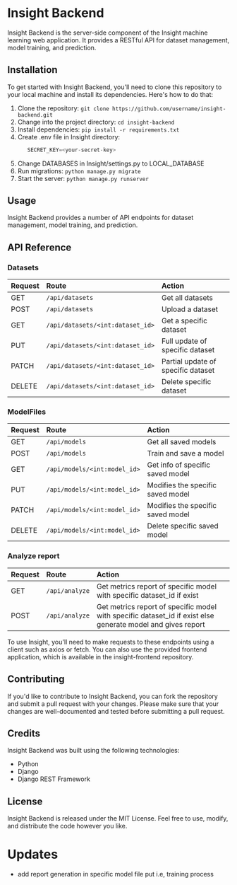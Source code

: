 # Insight Backend

Insight Backend is the server-side component of the Insight machine learning web application. It provides a RESTful API for dataset management, model training, and prediction.

## Installation
To get started with Insight Backend, you'll need to clone this repository to your local machine and install its dependencies. Here's how to do that:

1. Clone the repository: `git clone https://github.com/username/insight-backend.git`
1. Change into the project directory: `cd insight-backend`
1. Install dependencies: `pip install -r requirements.txt`
1. Create .env file in Insight directory: 
   ```Python
      SECRET_KEY=<your-secret-key>
    ```
1. Change DATABASES in Insight/settings.py to LOCAL_DATABASE
1. Run migrations: `python manage.py migrate`
1. Start the server: `python manage.py runserver`

## Usage
Insight Backend provides a number of API endpoints for dataset management, model training, and prediction. 

## API Reference

### Datasets

| Request   | Route                                     | Action                    			|
| :-------- | :-------                               	| :--------------------     			|			
| GET       | ```/api/datasets```                     	| Get all datasets          			|
| POST      | ```/api/datasets```                     	| Upload a dataset          			|
| GET       | ```/api/datasets/<int:dataset_id>```    	| Get a specific dataset				| 
| PUT       | ```/api/datasets/<int:dataset_id>```    	| Full update of specific dataset    	| 
| PATCH     | ```/api/datasets/<int:dataset_id>```    	| Partial update of specific dataset  	| 
| DELETE    | ```/api/datasets/<int:dataset_id>```    	| Delete specific dataset      			| 

### ModelFiles

| Request   | Route                               | Action                    			|
| :-------- | :-------                            | :--------------------     			|			
| GET       | ```/api/models```                   | Get all saved models          		|
| POST      | ```/api/models```                   | Train and save a model         		|
| GET       | ```/api/models/<int:model_id>```    | Get info of specific saved model	| 
| PUT       | ```/api/models/<int:model_id>```    | Modifies the specific saved model	| 
| PATCH     | ```/api/models/<int:model_id>```    | Modifies the specific saved model	| 
| DELETE    | ```/api/models/<int:model_id>```    | Delete specific saved model			| 

### Analyze report

| Request   | Route                              	| Action                    		|
| :-------- | :-------                              |:--------------------     			|			
| GET       | ```/api/analyze```                  	| Get metrics report of specific model with specific dataset_id if exist|
| POST      | ```/api/analyze```                  	| Get metrics report of specific model with specific dataset_id if exist else generate model and gives report|

To use Insight, you'll need to make requests to these endpoints using a client such as axios or fetch. You can also use the provided frontend application, which is available in the insight-frontend repository.

## Contributing
If you'd like to contribute to Insight Backend, you can fork the repository and submit a pull request with your changes. Please make sure that your changes are well-documented and tested before submitting a pull request.

## Credits
Insight Backend was built using the following technologies:

- Python
- Django
- Django REST Framework

## License
Insight Backend is released under the MIT License. Feel free to use, modify, and distribute the code however you like.




# Updates
- add report generation in specific model file put i.e, training process